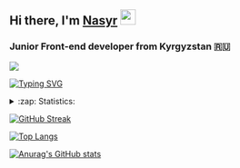 <h2>Hi there, I'm <a href="https://resume-pdf-six.vercel.app/" target="_blank">Nasyr</a> 
<img src="https://github.com/blackcater/blackcater/raw/main/images/Hi.gif" height="27"/></h2>
<h3>Junior Front-end developer from Kyrgyzstan 🇷🇺</h3>

<div>

![](https://komarev.com/ghpvc/?username=EsNasyr)

[![Typing SVG](https://readme-typing-svg.herokuapp.com?color=%2336BCF7&lines=I+love+coding)](https://git.io/typing-svg)

<details>
  <summary>:zap: Statistics:</summary>
   <img align="left" alt="codeSTACKr's GitHub Stats" src="https://github-readme-stats.vercel.app/api/top-langs/?username=Sarazhiev&langs_count=8&layout=compact" />
    <br />
    <br>
    <img align="left" alt="codeSTACKr's GitHub Stats" src="https://github-readme-stats.vercel.app/api?username=Sarazhiev&show_icons=true" />
  
</details>

[![GitHub Streak](https://github-readme-streak-stats.herokuapp.com/?user=EsNasyr)](https://git.io/streak-stats)

[![Top Langs](https://github-readme-stats.vercel.app/api/top-langs/?username=EsNasyr&layout=compact)](https://github.com/anuraghazra/github-readme-stats)

[![Anurag's GitHub stats](https://github-readme-stats.vercel.app/api?username=EsNasyr)](https://github.com/anuraghazra/github-readme-stats)

</div>


